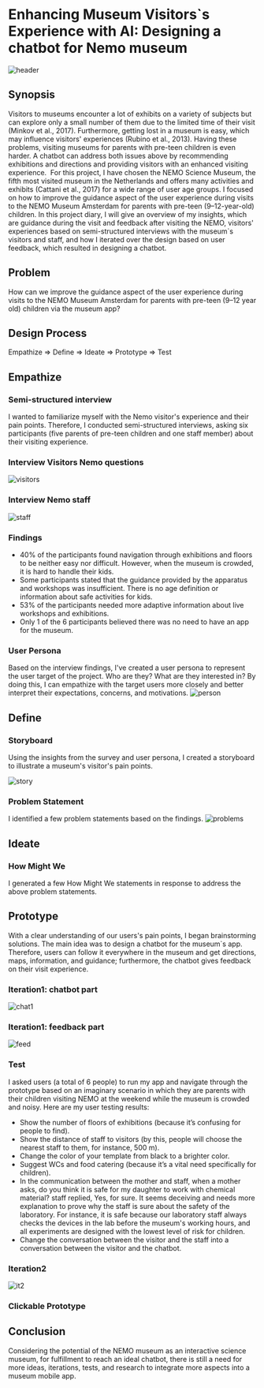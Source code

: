 # Enhancing Museum Visitors`s Experience with AI: Designing a chatbot for Nemo museum
![header](/Assets/example03.png)
## Synopsis
Visitors to museums encounter a lot of exhibits on a variety of subjects but can explore only a small number of them due to the limited time of their visit (Minkov et al., 2017). Furthermore, getting lost in a museum is easy, which may influence visitors' experiences (Rubino et al., 2013). Having these problems, visiting museums for parents with pre-teen children is even harder. A chatbot can address both issues above by recommending exhibitions and directions and providing visitors with an enhanced visiting experience. 
For this project, I have chosen the NEMO Science Museum, the fifth most visited museum in the Netherlands and offers many activities and exhibits (Cattani et al., 2017) for a wide range of user age groups. I focused on how to improve the guidance aspect of the user experience during visits to the NEMO Museum Amsterdam for parents with pre-teen (9–12-year-old) children. In this project diary, I will give an overview of my insights, which are guidance during the visit and feedback after visiting the NEMO, visitors' experiences based on semi-structured interviews with the museum`s visitors and staff, and how I iterated over the design based on user feedback, which resulted in designing a chatbot.
## Problem
How can we improve the guidance aspect of the user experience during visits to the NEMO Museum Amsterdam for parents with pre-teen (9–12 year old) children via the museum app? 
## Design Process
Empathize => Define => Ideate => Prototype => Test
## Empathize
### Semi-structured interview
I wanted to familiarize myself with the Nemo visitor's experience and their pain points. Therefore, I conducted semi-structured interviews, asking six participants (five parents of pre-teen children and one staff member) about their visiting experience.
### Interview Visitors Nemo questions
![visitors](/Assets/visitors.jpg)
### Interview Nemo staff
![staff](/Assets/staff.jpg)
### Findings
- 40% of the participants found navigation through exhibitions and floors to be neither easy nor difficult. However, when the museum is crowded, it is hard to handle their kids. 
- Some participants stated that the guidance provided by the apparatus and workshops was insufficient. There is no age definition or information about safe activities for kids.
- 53% of the participants needed more adaptive information about live workshops and exhibitions.
- Only 1 of the 6 participants believed there was no need to have an app for the museum.
### User Persona
Based on the interview findings, I've created a user persona to represent the user target of the project. Who are they? What are they interested in? By doing this, I can empathize with the target users more closely and better interpret their expectations, concerns, and motivations.
![person](/Assets/persona.jpg)
## Define
### Storyboard 
Using the insights from the survey and user persona, I created a storyboard to illustrate a museum's visitor's pain points.

![story](/Assets/story.jpg)
### Problem Statement
I identified a few problem statements based on the findings.
![problems](/Assets/problems1.png)
## Ideate
### How Might We
I generated a few How Might We statements in response to address the above problem statements.

## Prototype
With a clear understanding of our users's pain points, I began brainstorming solutions. The main idea was to design a chatbot for the museum`s app. Therefore, users can follow it everywhere in the museum and get directions, maps, information, and guidance; furthermore, the chatbot gives feedback on their visit experience.
### Iteration1: chatbot part
![chat1](/Assets/chat1.jpg)
### Iteration1: feedback part
![feed](/Assets/feedbk.jpg)
### Test 
I asked users (a total of 6 people) to run my app and navigate through the prototype based on an imaginary scenario in which they are parents with their children visiting NEMO at the weekend while the museum is crowded and noisy.
Here are my user testing results: 
- Show the number of floors of exhibitions (because it’s confusing for people to find).
- Show the distance of staff to visitors (by this, people will choose the nearest staff to them, for instance, 500 m).
- Change the color of your template from black to a brighter color.
- Suggest WCs and food catering (because it’s a vital need specifically for children). 
- In the communication between the mother and staff, when a mother asks, do you think it is safe for my daughter to work with chemical material? staff replied, Yes, for sure. It seems deceiving and needs more explanation to prove why the staff is sure about the safety of the laboratory. For instance, it is safe because our laboratory staff always checks the devices in the lab before the museum's working hours, and all experiments are designed with the lowest level of risk for children.
- Change the conversation between the visitor and the staff into a conversation between the visitor and the chatbot.
### Iteration2
![it2](/Assets/iteration2.jpg)
### Clickable Prototype
## Conclusion
Considering the potential of the NEMO museum as an interactive science museum, for fulfillment to reach an ideal chatbot, there is still a need for more ideas, iterations, tests, and research to integrate more aspects into a museum mobile app.
















